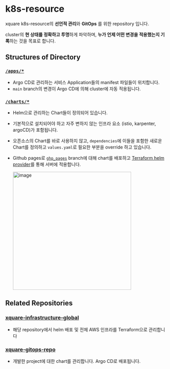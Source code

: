 # k8s-resource

xquare k8s-resource의 **선언적 관리**와 **GitOps** 를 위한 repository 입니다.

cluster의 **현 상태를 정확하고 투명**하게 파악하며, **누가 언제 어떤 변경을 적용했는지 기록**하는 것을 목표로 합니다.

## Structures of Directory
  ### [`/apps/*`](https://github.com/team-xquare/k8s-resource/tree/main/apps)
  - Argo CD로 관리하는 서비스 Application들의 manifest 파일들이 위치합니다.
  - `main` branch의 변경이 Argo CD에 의해 cluster에 자동 적용됩니다.

  ### [`/charts/*`](https://github.com/team-xquare/k8s-resource/tree/main/charts)
  - Helm으로 관리하는 Chart들이 정의되어 있습니다.
  - 기본적으로 설치되어야 하고 자주 변하지 않는 인프라 요소 (istio, karpenter, argoCD)가 포함됩니다.
  - 오픈소스의 Chart를 바로 사용하지 않고, `dependencies`에 이들을 포함한 새로운 Chart를 정의하고 `values.yaml`로 필요한 부분을 override 하고 있습니다.
  - Github pages로 [`ghp_pages`](https://github.com/team-xquare/k8s-resource/tree/gh-pages) branch에 대해 chart를 배포하고 [Terraform helm provider](https://github.com/team-xquare/xquare-infrastructure-global/blob/main/helm.tf)를 통해 서버에 적용합니다.

    <img width="370" alt="image" src="https://github.com/team-xquare/k8s-resource/assets/81006587/4f4fde95-694f-4203-9245-90d5ed1b5ce6">


## Related Repositories

  ### [xquare-infrastructure-global](https://github.com/team-xquare/xquare-infrastructure-global)
  - 해당 repository에서 helm 배포 및 전체 AWS 인프라를 Terraform으로 관리합니다 

  ### [xquare-gitops-repo](https://github.com/team-xquare/xquare-gitops-repo)
  - 개발한 project에 대한 chart를 관리합니다. Argo CD로 배포됩니다.


